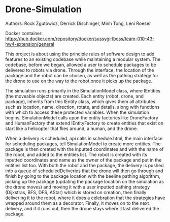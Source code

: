 # Drone-Simulation

Authors: Rock Zgutowicz, Derrick Dischinger, Minh Tong, Leni Roeser

Docker container: 
https://hub.docker.com/repository/docker/sussygirlboss/team-010-43-hw4-extension/general

This project is about using the principle rules of software design to add features to an existing codebase while maintaining a modular system. The codebase, before we began, allowed a user to schedule packages to be delivered to robots via drone. Through the interface, the location of the package and the robot can be chosen, as well as the pathing strategy for the drone to use on the way to the robot once it picks up the package.

The simulation runs primarily in the SimulationModel class, where IEntities (the moveable objects) are created. Each entity (robot, drone, and package), inherits from this IEntity class, which gives them all attributes such as location, name, direction, rotate, and details, along with functions with which to access these protected variables. When the simulation begins, SimulationModel calls upon the entity factories like DroneFactory and HumanFactory that extend IEntityFactory to create entities that exist on start like a helicopter that flies around, a human, and the drone.

When a delivery is scheduled, api calls in schedule.html, the main interface for scheduling packages, tell SimulationModel to create more entities. The package is then created with the inputted coordinates and with the name of the robot, and added to the entities list. The robot is created with its inputted coordinates and name as the owner of the package and put in the entities list too. With both the robot and the package, the delivery is pushed into a queue of scheduledDeliveries that the drone will then go through and finish by going to the package location with the beeline pathing algorithm, picking up the package (updating the package location on the simulation as the drone moves) and moving it with a user inputted pathing strategy (Dijkstras, BFS, DFS, AStar) which is stored on creation, then finally delivering it to the robot, where it does a celebration that the strategies have wrapped around them as a decorator. Finally, it moves on to the next delivery, and if it runs out, then the drone stays where it last delivered the package. 

